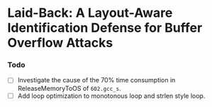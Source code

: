 # Laid-Back: A Layout-Aware Identification Defense for Buffer Overflow Attacks

### Todo

- [ ] Investigate the cause of the 70% time consumption in ReleaseMemoryToOS of `602.gcc_s`.
- [ ] Add loop optimization to monotonous loop and strlen style loop.